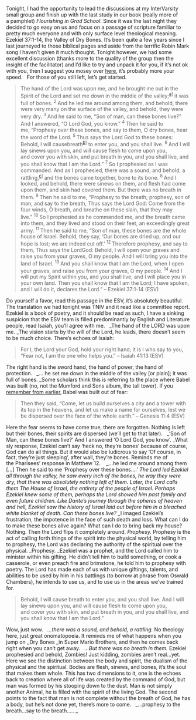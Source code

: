 Tonight, I had the opportunity to lead the discussions at my InterVarsity small group and finish up with the last study in our book (really more of a pamphlet) _Flourishing in Grad School_. Since it was the last night they decided to go easy on us and focus on a passage of scripture familiar to pretty much everyone and with only surface level theological meaning. Ezekiel 37:1-14, the Valley of Dry Bones. It&#8217;s been quite a few years since I last journeyed to those biblical pages and aside from the terrific Robin Mark song I haven&#8217;t given it much thought. Tonight however, we had some excellent discussion (thanks more to the quality of the group then the insight of the facilitator) and I&#8217;d like to try and unpack it for you, if it&#8217;s not ok with you, then I suggest you mosey over <a title="Sinners" href="https://www.google.com/search?hl&#61;en&#38;site&#61;&#38;tbm&#61;isch&#38;source&#61;hp&#38;biw&#61;1440&#38;bih&#61;726&#38;q&#61;shy+cats&#38;oq&#61;shy+cats&#38;gs_l&#61;img.3..0j0i24l3.746.1811.0.1957.8.8.0.0.0.0.185.406.7j1.8.0...0.0...1ac.1.3.img.R4IZE_UQM8Y" target="_blank">here</a>, it&#8217;s probably more your speed.   For those of you still left, let&#8217;s get started.

> The hand of the Lord was upon me, and he brought me out in the Spirit of the Lord and set me down in the middle of the valley;<sup><a title="See footnote a" href="http://www.biblegateway.com/passage/?search&#61;Ezekiel%2037&#38;version&#61;ESV#fen-ESV-21399a">a</a>]</sup> it was full of bones. <sup>2 </sup>And he led me around among them, and behold, there were very many on the surface of the valley, and behold, they were very dry. <sup>3 </sup>And he said to me, “Son of man, can these bones live?” And I answered, “O Lord God, you know.” <sup>4 </sup>Then he said to me, “Prophesy over these bones, and say to them, O dry bones, hear the word of the Lord. <sup>5 </sup>Thus says the Lord God to these bones: Behold, I will causebreath<sup><a title="See footnote b" href="http://www.biblegateway.com/passage/?search&#61;Ezekiel%2037&#38;version&#61;ESV#fen-ESV-21403b">b</a>]</sup> to enter you, and you shall live. <sup>6 </sup>And I will lay sinews upon you, and will cause flesh to come upon you, and cover you with skin, and put breath in you, and you shall live, and you shall know that I am the Lord.” <sup>7 </sup>So I prophesied as I was commanded. And as I prophesied, there was a sound, and behold, a rattling,<sup><a title="See footnote c" href="http://www.biblegateway.com/passage/?search&#61;Ezekiel%2037&#38;version&#61;ESV#fen-ESV-21405c">c</a>]</sup> and the bones came together, bone to its bone. <sup>8 </sup>And I looked, and behold, there were sinews on them, and flesh had come upon them, and skin had covered them. But there was no breath in them. <sup>9 </sup>Then he said to me, “Prophesy to the breath; prophesy, son of man, and say to the breath, Thus says the Lord God: Come from the four winds, O breath, and breathe on these slain, that they may live.” <sup>10 </sup>So I prophesied as he commanded me, and the breath came into them, and they lived and stood on their feet, an exceedingly great army. <sup>11 </sup>Then he said to me, “Son of man, these bones are the whole house of Israel. Behold, they say, ‘Our bones are dried up, and our hope is lost; we are indeed cut off.’ <sup>12 </sup>Therefore prophesy, and say to them, Thus says the LordGod: Behold, I will open your graves and raise you from your graves, O my people. And I will bring you into the land of Israel. <sup>13 </sup>And you shall know that I am the Lord, when I open your graves, and raise you from your graves, O my people. <sup>14 </sup>And I will put my Spirit within you, and you shall live, and I will place you in your own land. Then you shall know that I am the Lord; I have spoken, and I will do it, declares the Lord.” &#8211; Ezekiel 37:1-14 (ESV)

Do yourself a favor, read this passage in the ESV, it&#8217;s absolutely beautiful. The translation we had tonight was TNIV and it read like a committee report. Ezekiel is a book of poetry, and it should be read as such, I have a sinking suspicion that the ESV team is filled predominantly by English and Literature people, read Isaiah, you&#8217;ll agree with me.   _The hand of the LORD was upon me. _The vision starts by the will of the Lord, he leads, there doesn&#8217;t seem to be much choice. There&#8217;s echoes of Isaiah:

> For I, the Lord your God, hold your right hand; it is I who say to you, “Fear not, I am the one who helps you.” &#8211; Isaiah 41:13 (ESV)

The right hand is the sword hand, the hand of power, the hand of protection.   _&#8230; he set me down in the middle of the valley [or plain]; it was full of bones. _Some scholars think this is referring to the place where Babel was built (no, not the Mumford and Sons album, the tall tower). If you <a title="Jesus Christ, Hope" href="http://www.nickrobison.com/2012/12/24/jesus-christ-hope/" target="_blank">remember from earlier</a>, Babel was built out of fear:

> Then they said, “Come, let us build ourselves a city and a tower with its top in the heavens, and let us make a name for ourselves, lest we be dispersed over the face of the whole earth.” &#8211; Genesis 11:4 (ESV)

Here the fear seems to have come true, there are forgotten. Nothing is left but their bones, their spirits are dispersed (we&#8217;ll get to that later).   _&#8216;Son of Man, can these bones live?&#8217; And I answered &#8216;O Lord God, you know&#8217;. _What sly response, Ezekiel can&#8217;t say &#8216;heck no, they<span style="line-height: 15px;">&#8216;re bones&#8217; because of course, God can do all things. But it would also be ludicrous to say &#8216;Of course, in fact, they&#8217;re just sleeping&#8217;, after wall, they&#8217;re bones. Reminds me of the Pharisees&#8217; response in Matthew 12. </span>   _&#8230;he led me around among them [&#8230;] Then he said to me &#8216;Prophesy over these bones&#8230;.&#8217; _The Lord led Ezekiel all through the valley, he saw every inch of the bones, he way they were dry, that there was absolutely nothing left of them. Later, the Lord calls them _The House of Israel_, the entirety of the people of Israel. Perhaps Ezekiel knew some of them, perhaps the Lord showed him past family and even future children. Like Dante&#8217;s journey through the spheres of heaven and hell, Ezekiel saw the history of Israel laid out before him in a bleached white blanket of death. _Can these bones live_?_ _I imaged Ezekiel&#8217;s frustration, the impotence in the face of such death and loss. What can I do to make these bones alive again? What can I do to bring back my house? Nothing. Then the Lord flips it completely around. _Prophesy._ Prophesy is the act of calling forth things of the spirit into the physical world, by telling him to prophesy, the Lord was declaring the authority of the spiritual over the physical. _Prophesy. _Ezekiel was a prophet, and the Lord called him to minister within his gifting. He didn&#8217;t tell him to build something, or cook a casserole, or even preach fire and brimstone, he told him to prophesy with poetry. The Lord has made each of us with unique giftings, talents, and abilities to be used by him in his battlings (to borrow at phrase from Oswald Chambers), he intends to use us, and to use us in the areas we&#8217;ve trained for.

> Behold, I will cause breath to enter you, and you shall live. And I will lay sinews upon you, and will cause flesh to come upon you, and cover you with skin, and put breath in you, and you shall live, and you shall know that I am the Lord.”

Wow, just wow.   _&#8230;there was a sound, and behold, a rattling._ No theology here, just great onomatopoeia. It reminds me of what happens when you jump on _Dry Bones _in Super Mario Brothers, and then he comes back right when you can&#8217;t get away.   _&#8230;But there was no breath in them._ Ezekiel prophesied and behold, Zombies! Just kidding, zombies aren&#8217;t real&#8230;yet. Here we see the distinction between the body and spirit, the dualism of the physical and the spiritual. Bodies are flesh, sinews, and bones, it&#8217;s the soul that makes them whole. This has two dimensions to it, one is the echoes back to creation where all of life was created by the command of God, but man was formed by his stooping down to the dust. Man is not simply another Animal, he is filled with the spirit of the living God. The second points to the fact that man is not complete without the breath of God, he has a body, but he&#8217;s not done yet, there&#8217;s more to come.   _&#8230;prophesy to the breath&#8230;say to the breath&#8230;.. _